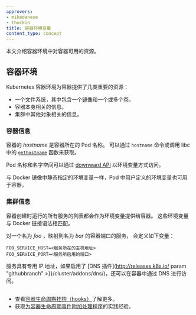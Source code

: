```yaml
---
approvers:
- mikedanese
- thockin
title: 容器环境变量
content_type: concept
---
```


<!-- overview -->

本文介绍容器环境中对容器可用的资源。





<!-- body -->

## 容器环境

Kubernetes 容器环境为容器提供了几类重要的资源：

* 一个文件系统，其中包含一个[镜像](/docs/concepts/containers/images/)和一个或多个[卷](/docs/concepts/storage/volumes/)。
* 容器本身相关的信息。
* 集群中其他对象相关的信息。

### 容器信息

容器的 *hostname* 是容器所在的 Pod 名称。 可以通过 `hostname` 命令或调用 libc 中的
[`gethostname`](http://man7.org/linux/man-pages/man2/gethostname.2.html)
函数来获取。

Pod 名称和名字空间可以通过
[downward API](/docs/tasks/inject-data-application/downward-api-volume-expose-pod-information/) 以环境变量方式访问。

与 Docker 镜像中静态指定的环境变量一样，Pod 中用户定义的环境变量也可用于容器。

### 集群信息

容器创建时运行的所有服务的列表都会作为环境变量提供给容器。
这些环境变量与 Docker 链接语法相匹配。

对一个名为 *foo* ，映射到名为 *bar* 的容器端口的服务，
会定义如下变量：

```shell
FOO_SERVICE_HOST=<服务所在的主机地址>
FOO_SERVICE_PORT=<服务所启用的端口>
```

服务具有专用 IP 地址，如果启用了 [DNS 插件](http://releases.k8s.io/ param "githubbranch" >}}/cluster/addons/dns/)，还可以在容器中通过 DNS 进行访问。



## 


* 查看[容器生命周期挂钩（hooks）](/docs/concepts/containers/container-lifecycle-hooks/)了解更多。
* 获取[为容器生命周期事件附加处理程序](/docs/tasks/configure-pod-container/attach-handler-lifecycle-event/)的实践经验。




